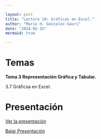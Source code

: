 ```yaml
---

layout: post
title: "Lecture 10: Gráficas en Excel."
author: "Mario H. Gonzalez-Sauri"
date: "2024-02-15"
mermaid: true

---
```


<!--  FORMAT: https://github.com/adam-p/markdown-here/wiki/Markdown-Cheatsheet -->

# Temas


**Tema 3 Representación Gráfica y Tabular.**


3.7 Gráficsa en Excel.


# Presentación


[Ver la presentación](https://raw.githack.com/Wario84/MAT1409_DATA_ANALYSIS_I/master/_posts/lectures/4_MAT1409_10.html)


<a href="https://github.com/Wario84/MAT1409_DATA_ANALYSIS_I/blob/master/_posts/lectures/4_MAT1409_10.html" download>
  Bajar Presentación
</a>




